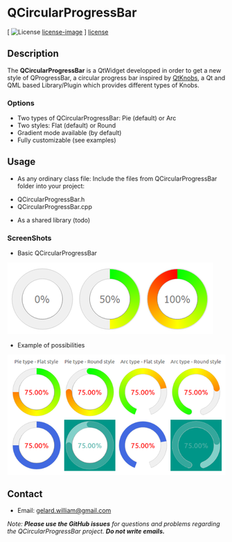 # QCircularProgressBar

[ ![License] [license-image] ] [license]

[license-image]: https://img.shields.io/badge/license-MIT-blue.svg?style=flat-square
[license]: LICENSE


Description
-----------
The **QCircularProgressBar** is a QtWidget developped in order to get a new style of QProgressBar, a circular progress bar inspired by [QtKnobs](https://github.com/ashish157/QtKnobs), a Qt and QML based Library/Plugin which provides different types of Knobs.

### Options
* Two types of QCircularProgressBar: Pie (default) or Arc
* Two styles: Flat (default) or Round
* Gradient mode available (by default)
* Fully customizable (see examples)

## Usage

* As any ordinary class file:
Include the files from QCircularProgressBar folder into your project: 
- QCircularProgressBar.h
- QCircularProgressBar.cpp

* As a shared library (todo)

### ScreenShots
* Basic QCircularProgressBar

![alt text](screenshots/basic.png "A basic QProgessBar")

* Example of possibilities

![alt text](screenshots/examples.png "Examples of QProgessBar")

## Contact
* Email: gelard.william@gmail.com

*Note:* ***Please use the GitHub issues*** *for questions and problems regarding the QCircularProgressBar project.* ***Do not write emails.***

